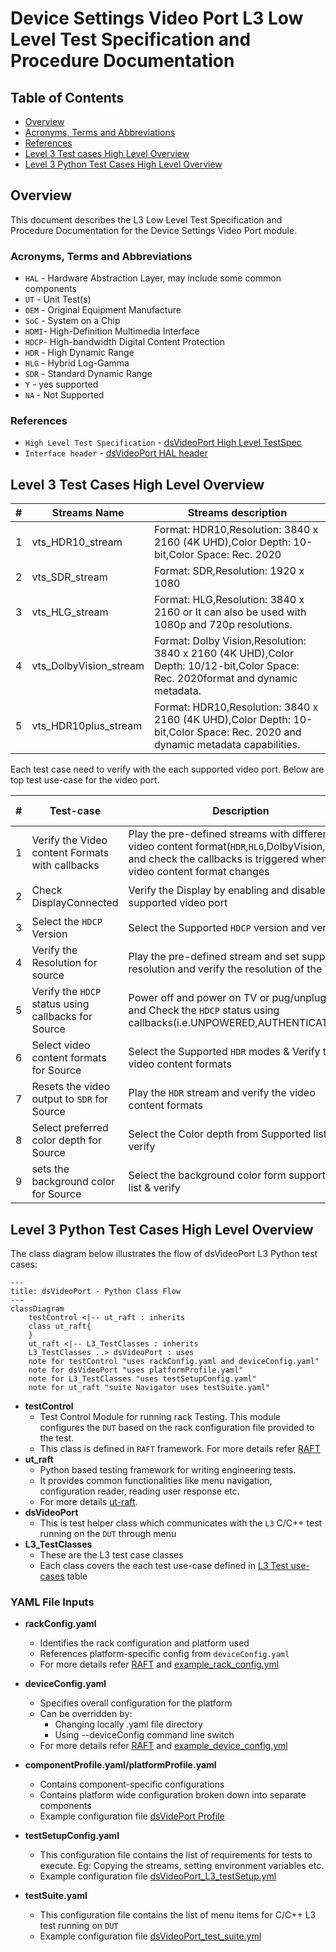 # Device Settings Video Port L3 Low Level Test Specification and Procedure Documentation

## Table of Contents

- [Overview](#overview)
- [Acronyms, Terms and Abbreviations](#acronyms-terms-and-abbreviations)
- [References](#references)
- [Level 3 Test cases High Level Overview](#level-3-test-cases-high-level-overview)
- [Level 3 Python Test Cases High Level Overview](#level-3-python-test-cases-high-level-overview)

## Overview

This document describes the L3 Low Level Test Specification and Procedure Documentation for the Device Settings Video Port module.

### Acronyms, Terms and Abbreviations

- `HAL` \- Hardware Abstraction Layer, may include some common components
- `UT`  \- Unit Test(s)
- `OEM` \- Original Equipment Manufacture
- `SoC` \- System on a Chip
- `HDMI`\- High-Definition Multimedia Interface
- `HDCP`\- High-bandwidth Digital Content Protection
- `HDR` \- High Dynamic Range
- `HLG` \- Hybrid Log-Gamma
- `SDR` \- Standard Dynamic Range
- `Y`   \- yes supported
- `NA`  \- Not Supported

### References

- `High Level Test Specification` - [dsVideoPort High Level TestSpec](ds-video-port_High-Level_TestSpec.md)
- `Interface header` - [dsVideoPort HAL header](https://github.com/rdkcentral/rdk-halif-device_settings/tree/4.0.0/include/dsVideoPort.h)

## Level 3 Test Cases High Level Overview

|#|Streams Name|Streams description|
|-|------------|-------------------|
|1|vts_HDR10_stream|Format: HDR10,Resolution: 3840 x 2160 (4K UHD),Color Depth: 10-bit,Color Space: Rec. 2020|
|2|vts_SDR_stream|Format: SDR,Resolution: 1920 x 1080|
|3|vts_HLG_stream|Format: HLG,Resolution: 3840 x 2160 or It can also be used with 1080p and 720p resolutions.|
|4|vts_DolbyVision_stream|Format: Dolby Vision,Resolution: 3840 x 2160 (4K UHD),Color Depth: 10/12-bit,Color Space: Rec. 2020format and dynamic metadata.|
|5|vts_HDR10plus_stream|Format: HDR10,Resolution: 3840 x 2160 (4K UHD),Color Depth: 10-bit,Color Space: Rec. 2020 and dynamic metadata capabilities.|

Each test case need to verify with the each supported video port.
Below are top test use-case for the video port.

|#|Test-case|Description|HAL APIs|Source|Sink|Streams Number|
|-|---------|-----------|--------|------|----|--------------|
|1|Verify the Video content Formats with callbacks|Play the pre-defined streams with different video content format(`HDR`,`HLG`,DolbyVision,..) and check the callbacks is triggered when the video content format changes|`dsVideoFormatUpdateRegisterCB()` `dsGetVideoEOTF()`|`Y`|`Y`|1,2,3,4,5|
|2|Check DisplayConnected|Verify the Display by enabling and disable each supported video port|`dsEnableVideoPort()` `dsIsDisplayConnected()` `dsIsVideoPortActive()`|`Y`|`Y`|1|
|3|Select the `HDCP` Version |Select the Supported `HDCP` version and verify|`dsSetHdmiPreference()`|`Y`|`Y`|`NA`|
|4|Verify the Resolution for source|Play the pre-defined stream and set supported resolution and verify the resolution of the TV|`dsSetResolution()`|`Y`|`NA`|1|
|5|Verify the `HDCP` status using callbacks for Source|Power off and power on TV or pug/unplug `HDMI` and Check the `HDCP` status using callbacks(i.e.UNPOWERED,AUTHENTICATED,..)|`dsEnableHDCP()`|`Y`|`NA`|`NA`|
|6|Select video content formats for Source |Select the Supported `HDR` modes & Verify the video content formats|`dsSetForceHDRMode()`|`Y`|`NA`|1,2,3,4,5|
|7|Resets the video output to `SDR` for Source |Play the `HDR` stream and verify the video content formats|`dsResetOutputToSDR()`|`Y`|`NA`|2|
|8|Select preferred color depth for Source|Select the Color depth from Supported list & verify|`dsSetPreferredColorDepth()`|`Y`|`NA`|`NA`|
|9|sets the background color for Source |Select the background color form supported list & verify|`dsSetBackgroundColor()`|`Y`|`NA`|`NA`|

## Level 3 Python Test Cases High Level Overview

The class diagram below illustrates the flow of dsVideoPort L3 Python test cases:

```mermaid
---
title: dsVideoPort - Python Class Flow
---
classDiagram
    testControl <|-- ut_raft : inherits
    class ut_raft{
    }
    ut_raft <|-- L3_TestClasses : inherits
    L3_TestClasses ..> dsVideoPort : uses
    note for testControl "uses rackConfig.yaml and deviceConfig.yaml"
    note for dsVideoPort "uses platformProfile.yaml"
    note for L3_TestClasses "uses testSetupConfig.yaml"
    note for ut_raft "suite Navigator uses testSuite.yaml"
```

- **testControl**
  - Test Control Module for running rack Testing. This module configures the `DUT` based on the rack configuration file provided to the test.
  - This class is defined in `RAFT` framework. For more details refer [RAFT](https://github.com/rdkcentral/python_raft/blob/1.0.0/README.md)
- **ut_raft**
  - Python based testing framework for writing engineering tests.
  - It provides common functionalities like menu navigation, configuration reader, reading user response etc.
  - For more details [ut-raft](https://github.com/rdkcentral/ut-raft).
- **dsVideoPort**
  - This is test helper class which communicates with the `L3` C/C++ test running on the `DUT` through menu
- **L3_TestClasses**
  - These are the L3 test case classes
  - Each class covers the each test use-case defined in [L3 Test use-cases](#level-3-test-cases-high-level-overview) table

### YAML File Inputs

- **rackConfig.yaml**
  - Identifies the rack configuration and platform used
  - References platform-specific config from `deviceConfig.yaml`
  - For more details refer [RAFT](https://github.com/rdkcentral/python_raft/blob/1.0.0/README.md) and [example_rack_config.yml](https://github.com/rdkcentral/python_raft/blob/1.0.0/examples/configs/example_rack_config.yml)

- **deviceConfig.yaml**
  - Specifies overall configuration for the platform
  - Can be overridden by:
    - Changing locally .yaml file directory
    - Using --deviceConfig command line switch
  - For more details refer [RAFT](https://github.com/rdkcentral/python_raft/blob/1.0.0/README.md) and [example_device_config.yml](https://github.com/rdkcentral/python_raft/blob/1.0.0/examples/configs/example_device_config.yml)

- **componentProfile.yaml/platformProfile.yaml**
  - Contains component-specific configurations
  - Contains platform wide configuration broken down into separate components
  - Example configuration file [dsVidePort Profile](../../../profiles/sink/Sink_4K_VideoPort.yaml)

- **testSetupConfig.yaml**
  - This configuration file contains the list of requirements for tests to execute. Eg: Copying the streams, setting environment variables etc.
  - Example configuration file [dsVideoPort_L3_testSetup.yml](../../../host/tests/dsVideoPort_L3_Tests/dsVideoPort_L3_testSetup.yml)

- **testSuite.yaml**
  - This configuration file contains the list of menu items for C/C++ L3 test running on `DUT`
  - Example configuration file [dsVideoPort_test_suite.yml](../../../host/tests/dsClasses/dsVideoPort_test_suite.yml)
